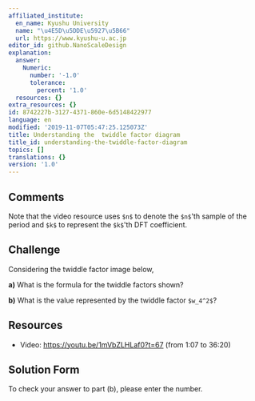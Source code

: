 ```yaml
---
affiliated_institute:
  en_name: Kyushu University
  name: "\u4E5D\u5DDE\u5927\u5B66"
  url: https://www.kyushu-u.ac.jp
editor_id: github.NanoScaleDesign
explanation:
  answer:
    Numeric:
      number: '-1.0'
      tolerance:
        percent: '1.0'
  resources: {}
extra_resources: {}
id: 8742227b-3127-4371-860e-6d5148422977
language: en
modified: '2019-11-07T05:47:25.125073Z'
title: Understanding the  twiddle factor diagram
title_id: understanding-the-twiddle-factor-diagram
topics: []
translations: {}
version: '1.0'
---
```


## Comments
Note that the video resource uses `$n$` to denote the `$n$`'th sample of the period and `$k$` to represent the `$k$`'th DFT coefficient.


## Challenge
Considering the twiddle factor image below,

**a)** What is the formula for the twiddle factors shown?

**b)** What is the value  represented by the twiddle factor `$w_4^2$`?


## Resources
- Video: https://youtu.be/1mVbZLHLaf0?t=67 (from 1:07 to 36:20)


## Solution Form
To check your answer to part (b), please enter the number.
